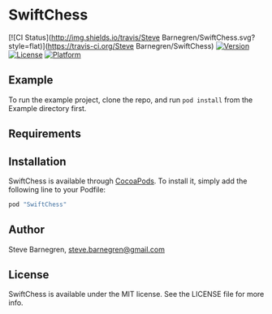 # SwiftChess

[![CI Status](http://img.shields.io/travis/Steve Barnegren/SwiftChess.svg?style=flat)](https://travis-ci.org/Steve Barnegren/SwiftChess)
[![Version](https://img.shields.io/cocoapods/v/SwiftChess.svg?style=flat)](http://cocoapods.org/pods/SwiftChess)
[![License](https://img.shields.io/cocoapods/l/SwiftChess.svg?style=flat)](http://cocoapods.org/pods/SwiftChess)
[![Platform](https://img.shields.io/cocoapods/p/SwiftChess.svg?style=flat)](http://cocoapods.org/pods/SwiftChess)

## Example

To run the example project, clone the repo, and run `pod install` from the Example directory first.

## Requirements

## Installation

SwiftChess is available through [CocoaPods](http://cocoapods.org). To install
it, simply add the following line to your Podfile:

```ruby
pod "SwiftChess"
```

## Author

Steve Barnegren, steve.barnegren@gmail.com

## License

SwiftChess is available under the MIT license. See the LICENSE file for more info.
